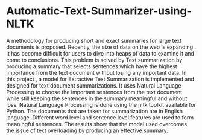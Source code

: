 # Automatic-Text-Summarizer-using-NLTK
A methodology for producing short and exact summaries for large text documents is proposed. Recently, the size of data on the web is expanding . It has become difficult for users to dive into heaps of data to examine it and come to conclusions. This problem is solved by Text summarization by producing a summary that selects sentences which have the highest importance from the text document without losing any important data. In this project , a model for Extractive Text Summarization is implemented and designed for text document summarizations. It uses Natural Language Processing to choose the important sentences from the text document while still keeping the sentences in the summary meaningful and without loss. Natural Language Processing is done using the nltk toolkit available for Python.
The documents that are taken for summarization are in English language. Different word level and sentence level features are used to form meaningful sentences. The results show that the model used overcomes the issue of text overloading by producing an effective summary.    	  
